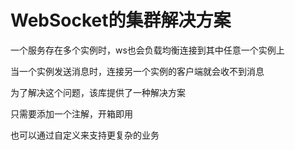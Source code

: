 # WebSocket的集群解决方案

一个服务存在多个实例时，ws也会负载均衡连接到其中任意一个实例上

当一个实例发送消息时，连接另一个实例的客户端就会收不到消息

为了解决这个问题，该库提供了一种解决方案

只需要添加一个注解，开箱即用

也可以通过自定义来支持更复杂的业务

